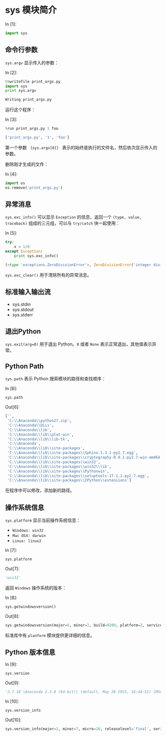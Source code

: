 # sys 模块简介

In [1]:

```py
import sys

```

## 命令行参数

`sys.argv` 显示传入的参数：

In [2]:

```py
%%writefile print_args.py
import sys
print sys.argv

```

```py
Writing print_args.py

```

运行这个程序：

In [3]:

```py
%run print_args.py 1 foo

```

```py
['print_args.py', '1', 'foo']

```

第一个参数 （`sys.args[0]`） 表示的始终是执行的文件名，然后依次显示传入的参数。

删除刚才生成的文件：

In [4]:

```py
import os
os.remove('print_args.py')

```

## 异常消息

`sys.exc_info()` 可以显示 `Exception` 的信息，返回一个 `(type, value, traceback)` 组成的三元组，可以与 `try/catch` 块一起使用：

In [5]:

```py
try:
    x = 1/0
except Exception:
    print sys.exc_info()

```

```py
(<type 'exceptions.ZeroDivisionError'>, ZeroDivisionError('integer division or modulo by zero',), <traceback object at 0x0000000003C6FA08>)

```

`sys.exc_clear()` 用于清除所有的异常消息。

## 标准输入输出流

*   sys.stdin
*   sys.stdout
*   sys.stderr

## 退出Python

`sys.exit(arg=0)` 用于退出 Python。`0` 或者 `None` 表示正常退出，其他值表示异常。

## Python Path

`sys.path` 表示 Python 搜索模块的路径和查找顺序：

In [6]:

```py
sys.path

```

Out[6]:

```py
['',
 'C:\\Anaconda\\python27.zip',
 'C:\\Anaconda\\DLLs',
 'C:\\Anaconda\\lib',
 'C:\\Anaconda\\lib\\plat-win',
 'C:\\Anaconda\\lib\\lib-tk',
 'C:\\Anaconda',
 'C:\\Anaconda\\lib\\site-packages',
 'C:\\Anaconda\\lib\\site-packages\\Sphinx-1.3.1-py2.7.egg',
 'C:\\Anaconda\\lib\\site-packages\\cryptography-0.9.1-py2.7-win-amd64.egg',
 'C:\\Anaconda\\lib\\site-packages\\win32',
 'C:\\Anaconda\\lib\\site-packages\\win32\\lib',
 'C:\\Anaconda\\lib\\site-packages\\Pythonwin',
 'C:\\Anaconda\\lib\\site-packages\\setuptools-17.1.1-py2.7.egg',
 'C:\\Anaconda\\lib\\site-packages\\IPython\\extensions']
```

在程序中可以修改，添加新的路径。

## 操作系统信息

`sys.platform` 显示当前操作系统信息：

*   `Windows: win32`
*   `Mac OSX: darwin`
*   `Linux: linux2`

In [7]:

```py
sys.platform

```

Out[7]:

```py
'win32'
```

返回 `Windows` 操作系统的版本：

In [8]:

```py
sys.getwindowsversion()

```

Out[8]:

```py
sys.getwindowsversion(major=6, minor=2, build=9200, platform=2, service_pack='')
```

标准库中有 `planform` 模块提供更详细的信息。

## Python 版本信息

In [9]:

```py
sys.version

```

Out[9]:

```py
'2.7.10 |Anaconda 2.3.0 (64-bit)| (default, May 28 2015, 16:44:52) [MSC v.1500 64 bit (AMD64)]'
```

In [10]:

```py
sys.version_info

```

Out[10]:

```py
sys.version_info(major=2, minor=7, micro=10, releaselevel='final', serial=0)
```
